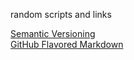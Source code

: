 random scripts and links

[Semantic Versioning](http://semver.org/) <br>
[GitHub Flavored Markdown](https://help.github.com/articles/github-flavored-markdown)
